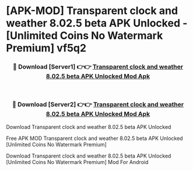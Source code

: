 # [APK-MOD] Transparent clock and weather 8.02.5 beta APK Unlocked - [Unlimited Coins No Watermark Premium] vf5q2



<div align="center">
<h3>🔴 Download [Server1] 👉👉 <a href="https://momento.my/?title=Transparent_clock_and_weather_8.02.5_beta_APK_Unlocked">Transparent clock and weather 8.02.5 beta APK Unlocked Mod Apk</a></h3><br>

<h3>🔴 Download [Server2] 👉👉 <a href="https://momento.my/?title=Transparent_clock_and_weather_8.02.5_beta_APK_Unlocked">Transparent clock and weather 8.02.5 beta APK Unlocked Mod Apk</a></h3>
</div>



Download Transparent clock and weather 8.02.5 beta APK Unlocked 

Free APK MOD Transparent clock and weather 8.02.5 beta APK Unlocked [Unlimited Coins No Watermark Premium]

Download Transparent clock and weather 8.02.5 beta APK Unlocked [Unlimited Coins No Watermark Premium] Mod For Android
